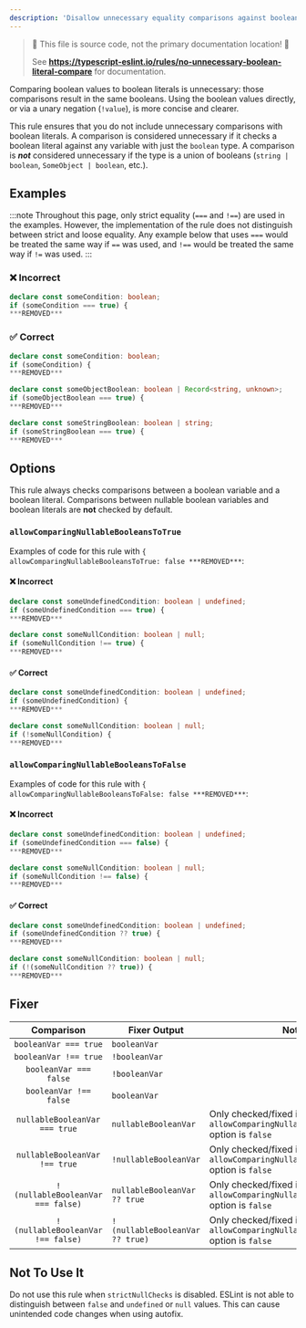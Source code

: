 ```yaml
---
description: 'Disallow unnecessary equality comparisons against boolean literals.'
---
```


> 🛑 This file is source code, not the primary documentation location! 🛑
>
> See **https://typescript-eslint.io/rules/no-unnecessary-boolean-literal-compare** for documentation.

Comparing boolean values to boolean literals is unnecessary: those comparisons result in the same booleans.
Using the boolean values directly, or via a unary negation (`!value`), is more concise and clearer.

This rule ensures that you do not include unnecessary comparisons with boolean literals.
A comparison is considered unnecessary if it checks a boolean literal against any variable with just the `boolean` type.
A comparison is **_not_** considered unnecessary if the type is a union of booleans (`string | boolean`, `SomeObject | boolean`, etc.).

## Examples

:::note
Throughout this page, only strict equality (`===` and `!==`) are used in the examples.
However, the implementation of the rule does not distinguish between strict and loose equality.
Any example below that uses `===` would be treated the same way if `==` was used, and `!==` would be treated the same way if `!=` was used.
:::

<!--tabs-->

### ❌ Incorrect

```ts
declare const someCondition: boolean;
if (someCondition === true) {
***REMOVED***
```

### ✅ Correct

```ts
declare const someCondition: boolean;
if (someCondition) {
***REMOVED***

declare const someObjectBoolean: boolean | Record<string, unknown>;
if (someObjectBoolean === true) {
***REMOVED***

declare const someStringBoolean: boolean | string;
if (someStringBoolean === true) {
***REMOVED***
```

## Options

This rule always checks comparisons between a boolean variable and a boolean
literal. Comparisons between nullable boolean variables and boolean literals
are **not** checked by default.

### `allowComparingNullableBooleansToTrue`

Examples of code for this rule with `{ allowComparingNullableBooleansToTrue: false ***REMOVED***`:

<!--tabs-->

#### ❌ Incorrect

```ts
declare const someUndefinedCondition: boolean | undefined;
if (someUndefinedCondition === true) {
***REMOVED***

declare const someNullCondition: boolean | null;
if (someNullCondition !== true) {
***REMOVED***
```

#### ✅ Correct

```ts
declare const someUndefinedCondition: boolean | undefined;
if (someUndefinedCondition) {
***REMOVED***

declare const someNullCondition: boolean | null;
if (!someNullCondition) {
***REMOVED***
```

### `allowComparingNullableBooleansToFalse`

Examples of code for this rule with `{ allowComparingNullableBooleansToFalse: false ***REMOVED***`:

<!--tabs-->

#### ❌ Incorrect

```ts
declare const someUndefinedCondition: boolean | undefined;
if (someUndefinedCondition === false) {
***REMOVED***

declare const someNullCondition: boolean | null;
if (someNullCondition !== false) {
***REMOVED***
```

#### ✅ Correct

```ts
declare const someUndefinedCondition: boolean | undefined;
if (someUndefinedCondition ?? true) {
***REMOVED***

declare const someNullCondition: boolean | null;
if (!(someNullCondition ?? true)) {
***REMOVED***
```

## Fixer

|            Comparison             | Fixer Output                    | Notes                                                                               |
| :-------------------------------: | ------------------------------- | ----------------------------------------------------------------------------------- |
|       `booleanVar === true`       | `booleanVar`                    |                                                                                     |
|       `booleanVar !== true`       | `!booleanVar`                   |                                                                                     |
|      `booleanVar === false`       | `!booleanVar`                   |                                                                                     |
|      `booleanVar !== false`       | `booleanVar`                    |                                                                                     |
|   `nullableBooleanVar === true`   | `nullableBooleanVar`            | Only checked/fixed if the `allowComparingNullableBooleansToTrue` option is `false`  |
|   `nullableBooleanVar !== true`   | `!nullableBooleanVar`           | Only checked/fixed if the `allowComparingNullableBooleansToTrue` option is `false`  |
| `!(nullableBooleanVar === false)` | `nullableBooleanVar ?? true`    | Only checked/fixed if the `allowComparingNullableBooleansToFalse` option is `false` |
| `!(nullableBooleanVar !== false)` | `!(nullableBooleanVar ?? true)` | Only checked/fixed if the `allowComparingNullableBooleansToFalse` option is `false` |

## Not To Use It

Do not use this rule when `strictNullChecks` is disabled.
ESLint is not able to distinguish between `false` and `undefined` or `null` values.
This can cause unintended code changes when using autofix.
